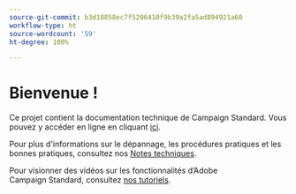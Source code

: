 ```yaml
---
source-git-commit: b3d18858ec7f5206410f9b39a2fa5ad894921a60
workflow-type: ht
source-wordcount: '59'
ht-degree: 100%

---
```

# Bienvenue !

Ce projet contient la documentation technique de Campaign Standard. Vous pouvez y accéder en ligne en cliquant [ici](https://experienceleague.adobe.com/docs/campaign-standard/using/campaign-standard-home.html?lang=fr).

Pour plus d&#39;informations sur le dépannage, les procédures pratiques et les bonnes pratiques, consultez nos [Notes techniques](https://helpx.adobe.com/fr/campaign/kb/acs-article-list.html).

Pour visionner des vidéos sur les fonctionnalités d’Adobe Campaign Standard, consultez [nos tutoriels](https://experienceleague.adobe.com/docs/campaign-learn/campaign-standard-tutorials/overview.html?lang=fr).
